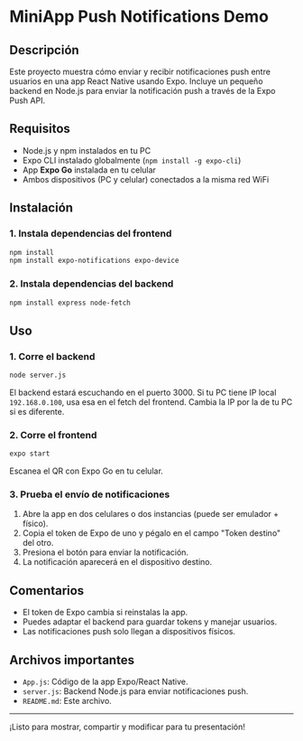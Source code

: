 # MiniApp Push Notifications Demo

## Descripción

Este proyecto muestra cómo enviar y recibir notificaciones push entre usuarios en una app React Native usando Expo. Incluye un pequeño backend en Node.js para enviar la notificación push a través de la Expo Push API.

## Requisitos

- Node.js y npm instalados en tu PC
- Expo CLI instalado globalmente (`npm install -g expo-cli`)
- App **Expo Go** instalada en tu celular
- Ambos dispositivos (PC y celular) conectados a la misma red WiFi

## Instalación

### 1. Instala dependencias del frontend

```bash
npm install
npm install expo-notifications expo-device
```

### 2. Instala dependencias del backend

```bash
npm install express node-fetch
```

## Uso

### 1. Corre el backend

```bash
node server.js
```

El backend estará escuchando en el puerto 3000. Si tu PC tiene IP local `192.168.0.100`, usa esa en el fetch del frontend. Cambia la IP por la de tu PC si es diferente.

### 2. Corre el frontend

```bash
expo start
```

Escanea el QR con Expo Go en tu celular.

### 3. Prueba el envío de notificaciones

1. Abre la app en dos celulares o dos instancias (puede ser emulador + físico).
2. Copia el token de Expo de uno y pégalo en el campo "Token destino" del otro.
3. Presiona el botón para enviar la notificación.
4. La notificación aparecerá en el dispositivo destino.

## Comentarios

- El token de Expo cambia si reinstalas la app.
- Puedes adaptar el backend para guardar tokens y manejar usuarios.
- Las notificaciones push solo llegan a dispositivos físicos.

## Archivos importantes

- `App.js`: Código de la app Expo/React Native.
- `server.js`: Backend Node.js para enviar notificaciones push.
- `README.md`: Este archivo.

---

¡Listo para mostrar, compartir y modificar para tu presentación!
